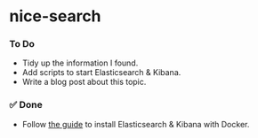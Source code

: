 # nice-search

### To Do
- Tidy up the information I found.
- Add scripts to start Elasticsearch & Kibana.
- Write a blog post about this topic.

### ✅ Done
- Follow [the guide](https://github.com/LisaHJung/Part-1-Intro-to-Elasticsearch-and-Kibana/blob/main/docker-compose-directions.md) to install Elasticsearch & Kibana with Docker.